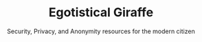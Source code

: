 ---
title: Egotistical Giraffe
subtitle: Security, Privacy, and Anonymity resources for the modern citizen
banner:
  src: banner.jpg
---